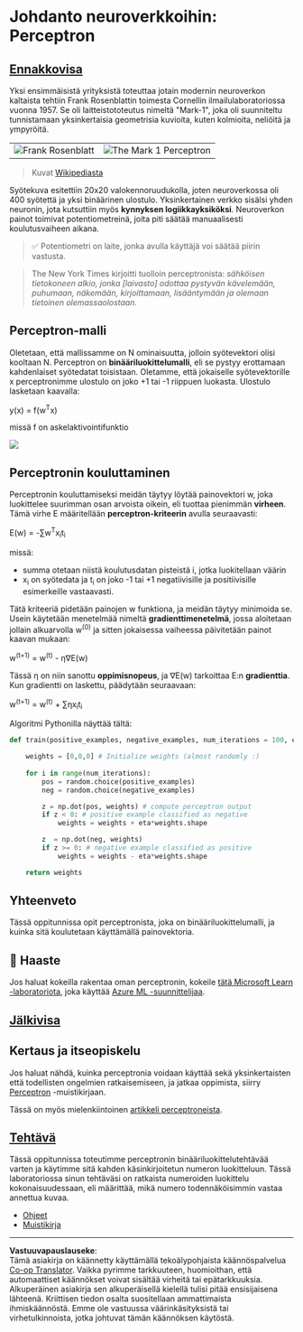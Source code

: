 <!--
CO_OP_TRANSLATOR_METADATA:
{
  "original_hash": "0c37770bba4fff3c71dc00eb261ee61b",
  "translation_date": "2025-08-28T19:47:58+00:00",
  "source_file": "lessons/3-NeuralNetworks/03-Perceptron/README.md",
  "language_code": "fi"
}
-->
# Johdanto neuroverkkoihin: Perceptron

## [Ennakkovisa](https://red-field-0a6ddfd03.1.azurestaticapps.net/quiz/103)

Yksi ensimmäisistä yrityksistä toteuttaa jotain modernin neuroverkon kaltaista tehtiin Frank Rosenblattin toimesta Cornellin ilmailulaboratoriossa vuonna 1957. Se oli laitteistototeutus nimeltä "Mark-1", joka oli suunniteltu tunnistamaan yksinkertaisia geometrisia kuvioita, kuten kolmioita, neliöitä ja ympyröitä.

|      |      |
|--------------|-----------|
|<img src='images/Rosenblatt-wikipedia.jpg' alt='Frank Rosenblatt'/> | <img src='images/Mark_I_perceptron_wikipedia.jpg' alt='The Mark 1 Perceptron' />|

> Kuvat [Wikipediasta](https://en.wikipedia.org/wiki/Perceptron)

Syötekuva esitettiin 20x20 valokennoruudukolla, joten neuroverkossa oli 400 syötettä ja yksi binäärinen ulostulo. Yksinkertainen verkko sisälsi yhden neuronin, jota kutsuttiin myös **kynnyksen logiikkayksiköksi**. Neuroverkon painot toimivat potentiometreinä, joita piti säätää manuaalisesti koulutusvaiheen aikana.

> ✅ Potentiometri on laite, jonka avulla käyttäjä voi säätää piirin vastusta.

> The New York Times kirjoitti tuolloin perceptronista: *sähköisen tietokoneen alkio, jonka [laivasto] odottaa pystyvän kävelemään, puhumaan, näkemään, kirjoittamaan, lisääntymään ja olemaan tietoinen olemassaolostaan.*

## Perceptron-malli

Oletetaan, että mallissamme on N ominaisuutta, jolloin syötevektori olisi kooltaan N. Perceptron on **binääriluokittelumalli**, eli se pystyy erottamaan kahdenlaiset syötedatat toisistaan. Oletamme, että jokaiselle syötevektorille x perceptronimme ulostulo on joko +1 tai -1 riippuen luokasta. Ulostulo lasketaan kaavalla:

y(x) = f(w<sup>T</sup>x)

missä f on askelaktivointifunktio

<!-- img src="http://www.sciweavers.org/tex2img.php?eq=f%28x%29%20%3D%20%5Cbegin%7Bcases%7D%0A%20%20%20%20%20%20%20%20%20%2B1%20%26%20x%20%5Cgeq%200%20%5C%5C%0A%20%20%20%20%20%20%20%20%20-1%20%26%20x%20%3C%200%0A%20%20%20%20%20%20%20%5Cend%7Bcases%7D%20%5C%5C%0A&bc=White&fc=Black&im=jpg&fs=12&ff=arev&edit=0" align="center" border="0" alt="f(x) = \begin{cases} +1 & x \geq 0 \\ -1 & x < 0 \end{cases} \\" width="154" height="50" / -->
<img src="images/activation-func.png"/>

## Perceptronin kouluttaminen

Perceptronin kouluttamiseksi meidän täytyy löytää painovektori w, joka luokittelee suurimman osan arvoista oikein, eli tuottaa pienimmän **virheen**. Tämä virhe E määritellään **perceptron-kriteerin** avulla seuraavasti:

E(w) = -∑w<sup>T</sup>x<sub>i</sub>t<sub>i</sub>

missä:

* summa otetaan niistä koulutusdatan pisteistä i, jotka luokitellaan väärin
* x<sub>i</sub> on syötedata ja t<sub>i</sub> on joko -1 tai +1 negatiivisille ja positiivisille esimerkeille vastaavasti.

Tätä kriteeriä pidetään painojen w funktiona, ja meidän täytyy minimoida se. Usein käytetään menetelmää nimeltä **gradienttimenetelmä**, jossa aloitetaan jollain alkuarvolla w<sup>(0)</sup> ja sitten jokaisessa vaiheessa päivitetään painot kaavan mukaan:

w<sup>(t+1)</sup> = w<sup>(t)</sup> - η∇E(w)

Tässä η on niin sanottu **oppimisnopeus**, ja ∇E(w) tarkoittaa E:n **gradienttia**. Kun gradientti on laskettu, päädytään seuraavaan:

w<sup>(t+1)</sup> = w<sup>(t)</sup> + ∑ηx<sub>i</sub>t<sub>i</sub>

Algoritmi Pythonilla näyttää tältä:

```python
def train(positive_examples, negative_examples, num_iterations = 100, eta = 1):

    weights = [0,0,0] # Initialize weights (almost randomly :)
        
    for i in range(num_iterations):
        pos = random.choice(positive_examples)
        neg = random.choice(negative_examples)

        z = np.dot(pos, weights) # compute perceptron output
        if z < 0: # positive example classified as negative
            weights = weights + eta*weights.shape

        z  = np.dot(neg, weights)
        if z >= 0: # negative example classified as positive
            weights = weights - eta*weights.shape

    return weights
```

## Yhteenveto

Tässä oppitunnissa opit perceptronista, joka on binääriluokittelumalli, ja kuinka sitä koulutetaan käyttämällä painovektoria.

## 🚀 Haaste

Jos haluat kokeilla rakentaa oman perceptronin, kokeile [tätä Microsoft Learn -laboratoriota](https://docs.microsoft.com/en-us/azure/machine-learning/component-reference/two-class-averaged-perceptron?WT.mc_id=academic-77998-cacaste), joka käyttää [Azure ML -suunnittelijaa](https://docs.microsoft.com/en-us/azure/machine-learning/concept-designer?WT.mc_id=academic-77998-cacaste).

## [Jälkivisa](https://red-field-0a6ddfd03.1.azurestaticapps.net/quiz/203)

## Kertaus ja itseopiskelu

Jos haluat nähdä, kuinka perceptronia voidaan käyttää sekä yksinkertaisten että todellisten ongelmien ratkaisemiseen, ja jatkaa oppimista, siirry [Perceptron](Perceptron.ipynb) -muistikirjaan.

Tässä on myös mielenkiintoinen [artikkeli perceptroneista](https://towardsdatascience.com/what-is-a-perceptron-basics-of-neural-networks-c4cfea20c590).

## [Tehtävä](lab/README.md)

Tässä oppitunnissa toteutimme perceptronin binääriluokittelutehtävää varten ja käytimme sitä kahden käsinkirjoitetun numeron luokitteluun. Tässä laboratoriossa sinun tehtäväsi on ratkaista numeroiden luokittelu kokonaisuudessaan, eli määrittää, mikä numero todennäköisimmin vastaa annettua kuvaa.

* [Ohjeet](lab/README.md)
* [Muistikirja](lab/PerceptronMultiClass.ipynb)

---

**Vastuuvapauslauseke**:  
Tämä asiakirja on käännetty käyttämällä tekoälypohjaista käännöspalvelua [Co-op Translator](https://github.com/Azure/co-op-translator). Vaikka pyrimme tarkkuuteen, huomioithan, että automaattiset käännökset voivat sisältää virheitä tai epätarkkuuksia. Alkuperäinen asiakirja sen alkuperäisellä kielellä tulisi pitää ensisijaisena lähteenä. Kriittisen tiedon osalta suositellaan ammattimaista ihmiskäännöstä. Emme ole vastuussa väärinkäsityksistä tai virhetulkinnoista, jotka johtuvat tämän käännöksen käytöstä.